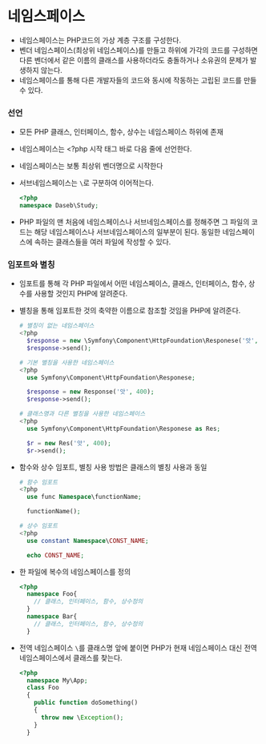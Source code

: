 # 네임스페이스

+ 네임스페이스는 PHP코드의 가상 계층 구조를 구성한다. 
+ 벤더 네임스페이스(최상위 네임스페이스)를 만들고 하위에 가각의 코드를 구성하면  다른 벤더에서 같은 이름의 클래스를 사용하더라도 충돌하거나 소유권의 문제가 발생하지 않는다. 
+ 네임스페이스를 통해 다른 개발자들의 코드와 동시에 작동하는 고립된 코드를 만들 수 있다. 

### 선언

+ 모든 PHP 클래스, 인터페이스, 함수, 상수는 네임스페이스 하위에 존재

+ 네임스페이스는 <?php 시작 태그 바로 다음 줄에 선언한다.

+ 네임스페이스는 보통 최상위 벤더명으로 시작한다

+ 서브네임스페이스는 `\`로 구분하여 이어적는다. 

  ```php
  <?php
  namespace Daseb\Study;
  ```

+ PHP 파일의 맨 처음에 네임스페이스나 서브네임스페이스를 정해주면 그 파일의 코드는 해당 네임스페이스나 서브네임스페이스의 일부분이 된다.  동일한 네임스페이스에 속하는 클래스들을 여러 파일에 작성할 수 있다. 

### 임포트와 별칭

+ 임포트를 통해 각 PHP 파일에서 어떤 네임스페이스, 클래스, 인터페이스, 함수, 상수를 사용할 것인지 PHP에 알려준다. 

+ 별칭을 통해 임포트한 것의 축약한 이름으로 참조할 것임을 PHP에 알려준다. 

  ```php
  # 별칭이 없는 네임스페이스
  <?php
    $response = new \Symfony\Component\HttpFoundation\Responese('앗', 400);
    $response->send();
  ```

  ```php
  # 기본 별칭을 사용한 네임스페이스
  <?php
    use Symfony\Component\HttpFoundation\Responese;

    $response = new Response('앗', 400);
    $response->send();
  ```

  ```php
  # 클래스명과 다른 별칭을 사용한 네임스페이스
  <?php
    use Symfony\Component\HttpFoundation\Responese as Res;

    $r = new Res('앗', 400);
    $r->send();
  ```

+ 함수와 상수 임포트, 별칭 사용 방법은 클래스의 별칭 사용과 동일

  ```php
  # 함수 임포트
  <?php
    use func Namespace\functionName;

    functionName();
  ```

  ```php
  # 상수 임포트
  <?php
    use constant Namespace\CONST_NAME;

    echo CONST_NAME;
  ```

+ 한 파일에 복수의 네임스페이스를 정의

  ```php
  <?php
    namespace Foo{
      // 클래스, 인터페이스, 함수, 상수정의
    }
    namespace Bar{
      // 클래스, 인터페이스, 함수, 상수정의    
    }
  ```

+ 전역 네임스페이스  `\`를 클래스명 앞에 붙이면 PHP가 현재 네임스페이스 대신 전역 네임스페이스에서 클래스를 찾는다.

  ```php
  <?php
    namespace My\App;
    class Foo
    {
      public function doSomething()
      {
        throw new \Exception();
      }
    }
  ```

  ​

